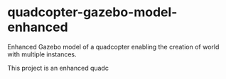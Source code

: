 # quadcopter-gazebo-model-enhanced
Enhanced Gazebo model of a quadcopter enabling the creation of world with multiple instances.

This project is an enhanced quadc